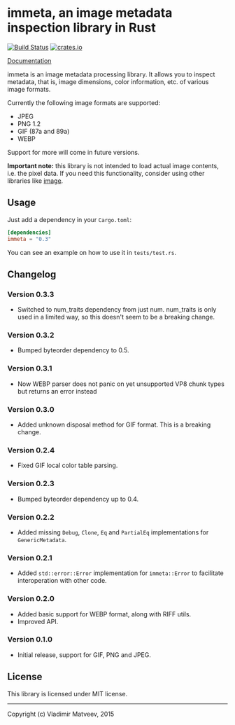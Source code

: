 immeta, an image metadata inspection library in Rust
====================================================

[![Build Status][travis]](https://travis-ci.org/netvl/immeta) [![crates.io][crates]](https://crates.io/crates/immeta)

  [travis]: https://img.shields.io/travis/netvl/immeta.svg?style=flat-square
  [crates]: https://img.shields.io/crates/v/immeta.svg?style=flat-square

[Documentation](https://netvl.github.io/immeta/)

immeta is an image metadata processing library. It allows you to inspect metadata, that is, image dimensions, color information, etc. of various image formats.

Currently the following image formats are supported:
 * JPEG
 * PNG 1.2
 * GIF (87a and 89a)
 * WEBP

Support for more will come in future versions.

**Important note:** this library is not intended to load actual image contents, i.e. the pixel data. If you need this functionality, consider using other libraries like [image](https://crates.io/crates/image).

## Usage

Just add a dependency in your `Cargo.toml`:

```toml
[dependencies]
immeta = "0.3"
```

You can see an example on how to use it in `tests/test.rs`.


## Changelog

### Version 0.3.3

* Switched to num_traits dependency from just num. num_traits is only used in a limited way,
  so this doesn't seem to be a breaking change.

### Version 0.3.2

* Bumped byteorder dependency to 0.5.

### Version 0.3.1

* Now WEBP parser does not panic on yet unsupported VP8 chunk types but returns an error instead

### Version 0.3.0

* Added unknown disposal method for GIF format. This is a breaking change.

### Version 0.2.4

* Fixed GIF local color table parsing.

### Version 0.2.3

* Bumped byteorder dependency up to 0.4.

### Version 0.2.2

* Added missing `Debug`, `Clone`, `Eq` and `PartialEq` implementations for `GenericMetadata`.

### Version 0.2.1

* Added `std::error::Error` implementation for `immeta::Error` to facilitate interoperation with other code.

### Version 0.2.0

* Added basic support for WEBP format, along with RIFF utils.
* Improved API.

### Version 0.1.0

* Initial release, support for GIF, PNG and JPEG.

## License

This library is licensed under MIT license.


---
Copyright (c) Vladimir Matveev, 2015
